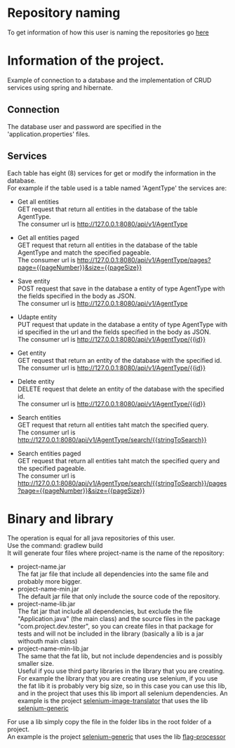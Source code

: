 # Repository naming
To get information of how this user is naming the repositories go [here](https://github.com/DysonParra#repository-naming)

# Information of the project.
Example of connection to a database and the implementation of CRUD services using spring and hibernate.  

## Connection  
The database user and password are specified in the 'application.properties' files.  

## Services  
Each table has eight (8) services for get or modify the information in the database.  
For example if the table used is a table named 'AgentType' the services are:
- Get all entities  
  GET request that return all entities in the database of the table AgentType.  
  The consumer url is http://127.0.0.1:8080/api/v1/AgentType  
  
- Get all entities paged  
  GET request that return all entities in the database of the table AgentType and match the specified pageable.  
  The consumer url is http://127.0.0.1:8080/api/v1/AgentType/pages?page={{pageNumber}}&size={{pageSize}}  
  
- Save entity  
  POST request that save in the database a entity of type AgentType with the fields specified in the body as JSON.  
  The consumer url is http://127.0.0.1:8080/api/v1/AgentType  
  
- Udapte entity  
  PUT request that update in the database a entity of type AgentType with id specified in the url and the fields specified in the body as JSON.   
  The consumer url is http://127.0.0.1:8080/api/v1/AgentType/{{id}}  
  
- Get entity  
  GET request that return an entity of the database with the specified id.  
  The consumer url is http://127.0.0.1:8080/api/v1/AgentType/{{id}}  
  
- Delete entity  
  DELETE request that delete an entity of the database with the specified id.  
  The consumer url is http://127.0.0.1:8080/api/v1/AgentType/{{id}}    
  
- Search entities  
  GET request that return all entities taht match the specified query.  
  The consumer url is http://127.0.0.1:8080/api/v1/AgentType/search/{{stringToSearch}}  
  
- Search entities paged  
  GET request that return all entities taht match the specified query and the specified pageable.    
  The consumer url is http://127.0.0.1:8080/api/v1/AgentType/search/{{stringToSearch}}/pages?page={{pageNumber}}&size={{pageSize}}  

# Binary and library
The operation is equal for all java repositories of this user.  
Use the command: gradlew build  
It will generate four files where project-name is the name of the repository:
- project-name.jar  
  The fat jar file that include all dependencies into the same file and probably more bigger.
- project-name-min.jar  
  The default jar file that only include the source code of the repository.
- project-name-lib.jar  
  The fat jar that include all dependencies, but exclude the file "Application.java" (the main class) and the source files in the package "com.project.dev.tester", so you can create files in that package for tests and will not be included in the library (basically a lib is a jar withouth main class)
- project-name-min-lib.jar  
The same that the fat lib, but not include dependencies and is possibly smaller size.  
Useful if you use third party libraries in the library that you are creating. For example the library that you are creating use selenium, if you use the fat lib it is probably very big size, so in this case you can use this lib, and in the project that uses this lib import all selenium dependencies.
An example is the project [selenium-image-translator](https://github.com/DysonParra/selenium-image-translator-java) that uses the lib [selenium-generic](https://github.com/DysonParra/selenium-generic-java)  

For use a lib simply copy the file in the folder libs in the root folder of a project.  
An example is the project [selenium-generic](https://github.com/DysonParra/selenium-generic-java) that uses the lib [flag-processor](https://github.com/DysonParra/flag-processor-java)  
